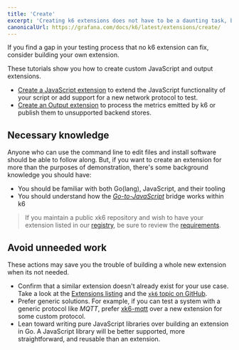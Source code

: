 ```yaml
---
title: 'Create'
excerpt: 'Creating k6 extensions does not have to be a daunting task, but there are some prerequisites to succeed.'
canonicalUrl: https://grafana.com/docs/k6/latest/extensions/create/
---
```


If you find a gap in your testing process that no k6 extension can fix,
consider building your own extension.

These tutorials show you how to create custom JavaScript and output extensions.

* [Create a JavaScript extension](/extensions/get-started/create/javascript-extensions/)
to extend the JavaScript functionality of your script or add support for a new network protocol to test.
* [Create an Output extension](/extensions/get-started/create/output-extensions/)
to process the metrics emitted by k6 or publish them to unsupported backend stores.

## Necessary knowledge

Anyone who can use the command line to edit files and install software should be able to follow along.
But, if you want to create an extension for more than the purposes of demonstration,
there's some background knowledge you should have:

* You should be familiar with both Go(lang), JavaScript, and their tooling
* You should understand how the [_Go-to-JavaScript_](/extensions/explanations/go-js-bridge/) bridge works within k6


<Blockquote mod="note" title="">

If you maintain a public xk6 repository and wish to have your extension listed in our [registry](/extensions/get-started/explore/), 
be sure to review the [requirements](/extensions/explanations/about-the-extensions-registry#registry-requirements).

</Blockquote>

## Avoid unneeded work

These actions may save you the trouble of building a whole new extension when its not needed.

- Confirm that a similar extension doesn't already exist for your use case. Take a look at
the [Extensions listing](/extensions/get-started/explore) and the [`xk6` topic on GitHub](https://github.com/topics/xk6).
- Prefer generic solutions. For example, if you can test a system with a generic protocol like _MQTT_, prefer
[xk6-mqtt](https://github.com/pmalhaire/xk6-mqtt) over a new extension for some custom protocol.
- Lean toward writing pure JavaScript libraries over building an extension in Go.
A JavaScript library will be better supported, more straightforward, and reusable than an extension.

